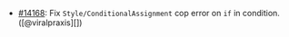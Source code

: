 * [#14168](https://github.com/rubocop/rubocop/pull/14168): Fix `Style/ConditionalAssignment` cop error on `if` in condition. ([@viralpraxis][])
